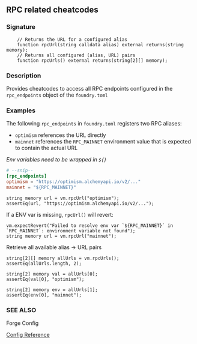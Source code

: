 ## RPC related cheatcodes

### Signature

```solidity
    // Returns the URL for a configured alias
    function rpcUrl(string calldata alias) external returns(string memory);
    // Returns all configured (alias, URL) pairs
    function rpcUrls() external returns(string[2][] memory);
```

### Description

Provides cheatcodes to access all RPC endpoints configured in the `rpc_endpoints` object of the `foundry.toml`

### Examples

The following `rpc_endpoints` in `foundry.toml` registers two RPC aliases:

- `optimism` references the URL directly
- `mainnet` references the `RPC_MAINNET` environment value that is expected to contain the actual URL

*Env variables need to be wrapped in `${}`*

```toml
# --snip--
[rpc_endpoints]
optimism = "https://optimism.alchemyapi.io/v2/..."
mainnet = "${RPC_MAINNET}" 
```

```solidity
string memory url = vm.rpcUrl("optimism");
assertEq(url, "https://optimism.alchemyapi.io/v2/...");
```

If a ENV var is missing, `rpcUrl()` will revert:

```solidity
vm.expectRevert("Failed to resolve env var `${RPC_MAINNET}` in `RPC_MAINNET`: environment variable not found");
string memory url = vm.rpcUrl("mainnet");
```

Retrieve all available alias -> URL pairs

```solidity
string[2][] memory allUrls = vm.rpcUrls();
assertEq(allUrls.length, 2);

string[2] memory val = allUrls[0];
assertEq(val[0], "optimism");

string[2] memory env = allUrls[1];
assertEq(env[0], "mainnet");
```

### SEE ALSO

Forge Config

[Config Reference](../reference/config/testing.md#rpc_endpoints)
